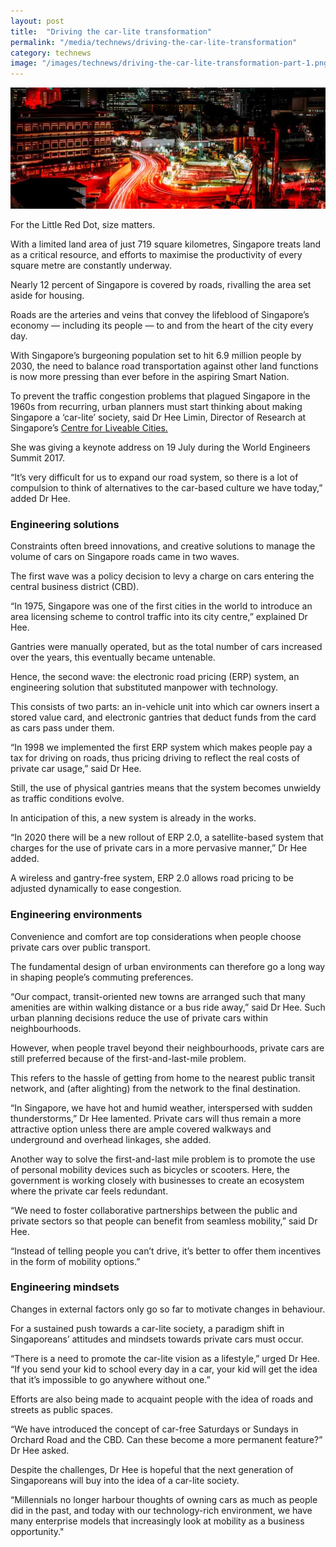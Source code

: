 ```yaml
---
layout: post
title:  "Driving the car-lite transformation"
permalink: "/media/technews/driving-the-car-lite-transformation"
category: technews
image: "/images/technews/driving-the-car-lite-transformation-part-1.png"
---
```


![driving the car-lite transformation](/images/technews/driving-the-car-lite-transformation-part-1.png)

For the Little Red Dot, size matters.

With a limited land area of just 719 square kilometres, Singapore treats land as a critical resource, and efforts to maximise the productivity of every square metre are constantly underway.

Nearly 12 percent of Singapore is covered by roads, rivalling the area set aside for housing.

Roads are the arteries and veins that convey the lifeblood of Singapore’s economy — including its people — to and from the heart of the city every day.

With Singapore’s burgeoning population set to hit 6.9 million people by 2030, the need to balance road transportation against other land functions is now more pressing than ever before in the aspiring Smart Nation.

To prevent the traffic congestion problems that plagued Singapore in the 1960s from recurring, urban planners must start thinking about making Singapore a ‘car-lite’ society, said Dr Hee Limin, Director of Research at Singapore’s [Centre for Liveable Cities.](https://www.clc.gov.sg/)

She was giving a keynote address on 19 July during the World Engineers Summit 2017.

“It’s very difficult for us to expand our road system, so there is a lot of compulsion to think of alternatives to the car-based culture we have today,” added Dr Hee.

### **Engineering solutions**
Constraints often breed innovations, and creative solutions to manage the volume of cars on Singapore roads came in two waves.

The first wave was a policy decision to levy a charge on cars entering the central business district (CBD).

“In 1975, Singapore was one of the first cities in the world to introduce an area licensing scheme to control traffic into its city centre,” explained Dr Hee.

Gantries were manually operated, but as the total number of cars increased over the years, this eventually became untenable.

Hence, the second wave: the electronic road pricing (ERP) system, an engineering solution that substituted manpower with technology.

This consists of two parts: an in-vehicle unit into which car owners insert a stored value card, and electronic gantries that deduct funds from the card as cars pass under them.

“In 1998 we implemented the first ERP system which makes people pay a tax for driving on roads, thus pricing driving to reflect the real costs of private car usage,” said Dr Hee.

Still, the use of physical gantries means that the system becomes unwieldy as traffic conditions evolve.

In anticipation of this, a new system is already in the works.

“In 2020 there will be a new rollout of ERP 2.0, a satellite-based system that charges for the use of private cars in a more pervasive manner,” Dr Hee added.

A wireless and gantry-free system, ERP 2.0 allows road pricing to be adjusted dynamically to ease congestion.

### **Engineering environments**
Convenience and comfort are top considerations when people choose private cars over public transport.

The fundamental design of urban environments can therefore go a long way in shaping people’s commuting preferences.

“Our compact, transit-oriented new towns are arranged such that many amenities are within walking distance or a bus ride away,” said Dr Hee. Such urban planning decisions reduce the use of private cars within neighbourhoods.

However, when people travel beyond their neighbourhoods, private cars are still preferred because of the first-and-last-mile problem.

This refers to the hassle of getting from home to the nearest public transit network, and (after alighting) from the network to the final destination.

“In Singapore, we have hot and humid weather, interspersed with sudden thunderstorms,” Dr Hee lamented. Private cars will thus remain a more attractive option unless there are ample covered walkways and underground and overhead linkages, she added.

Another way to solve the first-and-last mile problem is to promote the use of personal mobility devices such as bicycles or scooters. Here, the government is working closely with businesses to create an ecosystem where the private car feels redundant.

“We need to foster collaborative partnerships between the public and private sectors so that people can benefit from seamless mobility,” said Dr Hee.

“Instead of telling people you can’t drive, it’s better to offer them incentives in the form of mobility options.”

### **Engineering mindsets**
Changes in external factors only go so far to motivate changes in behaviour.

For a sustained push towards a car-lite society, a paradigm shift in Singaporeans’ attitudes and mindsets towards private cars must occur.

“There is a need to promote the car-lite vision as a lifestyle,” urged Dr Hee. “If you send your kid to school every day in a car, your kid will get the idea that it’s impossible to go anywhere without one.”

Efforts are also being made to acquaint people with the idea of roads and streets as public spaces.

“We have introduced the concept of car-free Saturdays or Sundays in Orchard Road and the CBD. Can these become a more permanent feature?” Dr Hee asked.

Despite the challenges, Dr Hee is hopeful that the next generation of Singaporeans will buy into the idea of a car-lite society.

“Millennials no longer harbour thoughts of owning cars as much as people did in the past, and today with our technology-rich environment, we have many enterprise models that increasingly look at mobility as a business opportunity."

